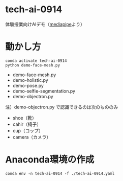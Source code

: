 # tech-ai-0914
体験授業向けAIデモ（[mediapipe](https://google.github.io/mediapipe/getting_started/python#ready-to-use-python-solutions)より）


# 動かし方

```
conda activate tech-ai-0914
python demo-face-mesh.py
```

- demo-face-mesh.py
- demo-holistic.py
- demo-pose.py
- demo-selfie-segmentation.py
- demo-objectron.py


注）demo-objectron.py で認識できるのは次のもののみ

- shoe（靴）
- cahir（椅子）
- cup（コップ）
- camera（カメラ）


# Anaconda環境の作成

```
conda env -n tech-ai-0914 -f ./tech-ai-0914.yaml
```

